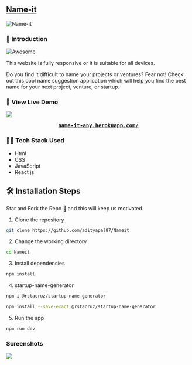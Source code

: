
## [Name-it](https://name-it-any.herokuapp.com/)
![Name-it](https://raw.githubusercontent.com/adityapal87/My-Portfolio/main/src/assets/name-it.PNG)

### 📌 Introduction

[![Awesome](https://awesome.re/badge.svg)](https://awesome.re)

This website is fully responsive or it is suitable for all devices.

Do you find it difficult to name your projects or ventures? Fear not! Check out this cool name suggestion application which will help you find the best name for your next project, venture, or startup.


### 🚀 View Live Demo
<img src="https://img.shields.io/badge/website-up-greene" />

<pre><center><a href="https://name-it-any.herokuapp.com/"><b>name-it-any.herokuapp.com/</b></a></center></pre>

### 👨‍💻 Tech Stack Used

- Html
- CSS
- JavaScript
- React js


## 🛠️ Installation Steps
Star and Fork the Repo 🌟 and this will keep us motivated.

1. Clone the repository

```bash
git clone https://github.com/adityapal87/Nameit
```

2. Change the working directory

```bash
cd Nameit
```

3. Install dependencies

```bash
npm install
```
4. startup-name-generator
```bash
npm i @rstacruz/startup-name-generator

```
```bash
npm install --save-exact @rstacruz/startup-name-generator

```

5. Run the app

```bash
npm run dev
```




### Screenshots
![](https://raw.githubusercontent.com/adityapal87/My-Portfolio/main/src/assets/name-it%201.png)

